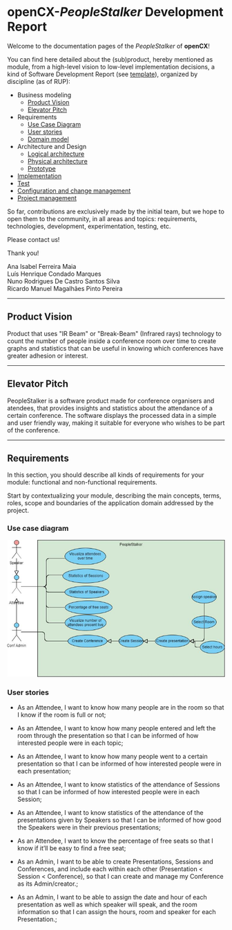 # openCX-*PeopleStalker* Development Report

Welcome to the documentation pages of the *PeopleStalker* of **openCX**!

You can find here detailed about the (sub)product, hereby mentioned as module, from a high-level vision to low-level implementation decisions, a kind of Software Development Report (see [template](https://github.com/softeng-feup/open-cx/blob/master/docs/templates/Development-Report.md)), organized by discipline (as of RUP):

* Business modeling
  * [Product Vision](#Product-Vision)
  * [Elevator Pitch](#Elevator-Pitch)
* Requirements
  * [Use Case Diagram](#Use-case-diagram)
  * [User stories](#User-stories)
  * [Domain model](#Domain-model)
* Architecture and Design
  * [Logical architecture](#Logical-architecture)
  * [Physical architecture](#Physical-architecture)
  * [Prototype](#Prototype)
* [Implementation](#Implementation)
* [Test](#Test)
* [Configuration and change management](#Configuration-and-change-management)
* [Project management](#Project-management)

So far, contributions are exclusively made by the initial team, but we hope to open them to the community, in all areas and topics: requirements, technologies, development, experimentation, testing, etc.

Please contact us!

Thank you!


 Ana Isabel Ferreira Maia  
 Luís Henrique Condado Marques  
 Nuno Rodrigues De Castro Santos Silva  
 Ricardo Manuel Magalhães Pinto Pereira  

---

## Product Vision
Product that uses "IR Beam" or "Break-Beam" (Infrared rays) technology to count the number of people inside a conference room over time to create graphs and statistics that can be useful in knowing which conferences have greater adhesion or interest.


---


## Elevator Pitch
PeopleStalker is a software product made for conference organisers and atendees, that provides insights and statistics about the attendance of a certain conference. The software displays the processed data in a simple and user friendly way, making it suitable for everyone who wishes to be part of the conference.


---


## Requirements

In this section, you should describe all kinds of requirements for your module: functional and non-functional requirements.

Start by contextualizing your module, describing the main concepts, terms, roles, scope and boundaries of the application domain addressed by the project.

### Use case diagram

![Use Case](https://github.com/softeng-feup/open-cx-peoplestalker/blob/master/use_cases.JPG)

### User stories

* As an Attendee, I want to know how many people are in the room so that I know if the room is full or not;

* As an Attendee, I want to know how many people entered and left the room through the presentation so that I can be informed of how interested people were in each topic;

* As an Attendee, I want to know how many people went to a certain presentation so that I can be informed of how interested people were in each presentation;

* As an Attendee, I want to know statistics of the attendance of Sessions so that I can be informed of how interested people were in each Session;

* As an Attendee, I want to know statistics of the attendance of the presentations given by Speakers so that I can be informed of how good the Speakers were in their previous presentations;

* As an Attendee, I want to know the percentage of free seats so that I know if it’ll be easy to find a free seat;

* As an Admin, I want to be able to create Presentations, Sessions and Conferences, and include each within each other (Presentation < Session < Conference), so that I can create and manage my Conference as its Admin/creator.;

* As an Admin, I want to be able to assign the date and hour of each presentation as well as which speaker will speak, and the room information so that I can assign the hours, room and speaker for each Presentation.;
